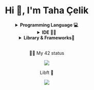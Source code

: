 <h1 align="center">Hi 👋, I'm Taha Çelik</h1>

<details align="center">
	<summary><b>Programming Language 💻</b></summary>

![C](https://img.shields.io/badge/C-00599C?style=flat&logo=c&logoColor=white)
![C#](https://img.shields.io/badge/C%23-239120?style=flat&logo=c-sharp&logoColor=white)
![C++](https://img.shields.io/badge/C%2B%2B-00599C?style=flat&logo=c%2B%2B&logoColor=white)
![Python](https://img.shields.io/badge/Python-FFD43B?style=flat&logo=python&logoColor=darkgreen)
![Javascript](https://img.shields.io/badge/JavaScript-323330?style=flat&logo=javascript&logoColor=F7DF1E)
![Json](https://img.shields.io/badge/json-5E5C5C?style=flat&logo=json&logoColor=white)
![Html](https://img.shields.io/badge/HTML5-E34F26?style=flat&logo=html5&logoColor=white)
![Css](https://img.shields.io/badge/CSS3-1572B6?style=flat&logo=css3&logoColor=white)
</details>

<details align="center">
	<summary><b>IDE 👩‍💻</b></summary>

![Atom](https://img.shields.io/badge/Atom-000000?style=flat&logo=atom&logoColor=white)
![Clion](https://img.shields.io/badge/CLion-000000?style=flat&logo=clion&logoColor=white)
![Neovim](https://img.shields.io/badge/NeoVim-%2357A143.svg?&style=flat&logo=neovim&logoColor=white)
![Notepad++](https://img.shields.io/badge/Notepad++-90E59A.svg?style=flat&logo=notepad%2B%2B&logoColor=black)
![PyCharm](https://img.shields.io/badge/PyCharm-000000.svg?&style=flat&logo=PyCharm&logoColor=white)
![Vim](https://img.shields.io/badge/VIM-%2311AB00.svg?&style=flat&logo=vim&logoColor=white)
![Vscode](https://img.shields.io/badge/Visual_Studio_Code-0078D4?style=flat&logo=visual%20studio%20code&logoColor=white)
![Visual Stduio](https://img.shields.io/badge/Visual_Studio-5C2D91?style=flat&logo=visual%20studio&logoColor=white)
</details>

<details align="center">
	<summary><b>Library & Frameworks🚀</b></summary>

![Git](https://img.shields.io/badge/GIT-E44C30?style=flat&logo=git&logoColor=white)
![Selenium](https://img.shields.io/badge/Selenium-43B02A?style=flat&logo=Selenium&logoColor=white)
![Markdown](https://img.shields.io/badge/Markdown-000000?style=flat&logo=markdown&logoColor=white)
![Node](https://img.shields.io/badge/Node.js-339933?style=flat&logo=nodedotjs&logoColor=white)
![Wordpress](https://img.shields.io/badge/Wordpress-21759B?style=flat&logo=wordpress&logoColor=white)
![TailwindCss](https://img.shields.io/badge/Tailwind%20Css-00599C?style=flat&logo=tailwindcss&logoColor=white)
![Scss](https://img.shields.io/badge/Scss-00599C?style=flat&logo=scss&logoColor=white&color=ff69b4)
![ReactJs](https://img.shields.io/badge/React-00599C?style=flat&logo=react&logoColor=white&color=9cf)
</details>

<br>
<p align="center">👨‍💻 My 42 status</p>
<p align="center"><img src="https://badge42.vercel.app/api/v2/clcj84fep00490glghp4qorh4/stats?cursusId=21&coalitionId=229"/></p>
<p align="center">Libft 🚀</p>
<p align="center"><img src="https://badge42.vercel.app/api/v2/clcj84fep00490glghp4qorh4/project/2905818"/></p>
